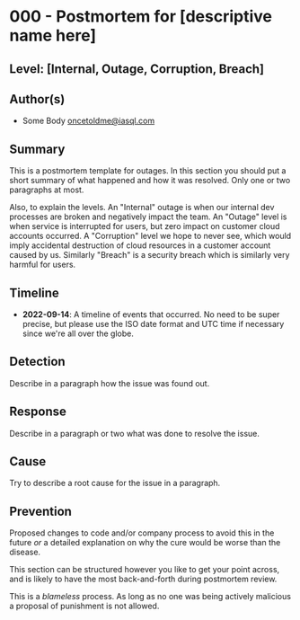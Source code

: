 # 000 - Postmortem for [descriptive name here]

## Level: [Internal, Outage, Corruption, Breach]

## Author(s)

- Some Body <oncetoldme@iasql.com>

## Summary

This is a postmortem template for outages. In this section you should put a short summary of what happened and how it was resolved. Only one or two paragraphs at most.

Also, to explain the levels. An "Internal" outage is when our internal dev processes are broken and negatively impact the team. An "Outage" level is when service is interrupted for users, but zero impact on customer cloud accounts occurred. A "Corruption" level we hope to never see, which would imply accidental destruction of cloud resources in a customer account caused by us. Similarly "Breach" is a security breach which is similarly very harmful for users.

## Timeline

- **2022-09-14**: A timeline of events that occurred. No need to be super precise, but please use the ISO date format and UTC time if necessary since we're all over the globe.

## Detection

Describe in a paragraph how the issue was found out.

## Response

Describe in a paragraph or two what was done to resolve the issue.

## Cause

Try to describe a root cause for the issue in a paragraph.

## Prevention

Proposed changes to code and/or company process to avoid this in the future *or* a detailed explanation on why the cure would be worse than the disease.

This section can be structured however you like to get your point across, and is likely to have the most back-and-forth during postmortem review.

This is a *blameless* process. As long as no one was being actively malicious a proposal of punishment is not allowed.